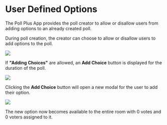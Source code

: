 # User Defined Options

The Poll Plus App provides the poll creator to allow or disallow users from adding options to an already created poll.

During poll creation, the creator can choose to allow or disallow users to add options to the poll.

![](../../../../../.gitbook/assets/poll\_user\_defined\_options\_1.jpg)

If **"Adding Choices"** are allowed, an **Add Choice** button is displayed for the duration of the poll.

![](../../../../../.gitbook/assets/poll\_user\_defined\_options\_2.jpg)

Clicking the **Add Choice** button will open a new modal for the user to add their option.

![](../../../../../.gitbook/assets/poll\_user\_defined\_options\_3.jpg)

The new option now becomes available to the entire room with 0 votes and 0 voters assigned to it.
